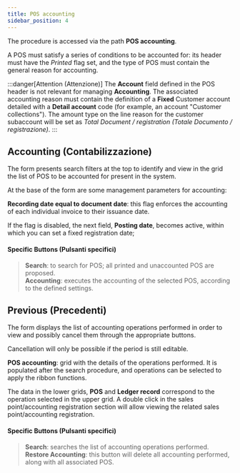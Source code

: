 ```yaml
---
title: POS accounting
sidebar_position: 4
---
```


The procedure is accessed via the path **POS accounting**.

A POS must satisfy a series of conditions to be accounted for: its header must have the *Printed* flag set, and the type of POS must contain the general reason for accounting.

:::danger[Attention (Attenzione)]
The **Account** field defined in the POS header is not relevant for managing **Accounting**. The associated accounting reason must contain the definition of a **Fixed** Customer account detailed with a **Detail account** code (for example, an account "Customer collections"). The amount type on the line reason for the customer subaccount will be set as *Total Document / registration (Totale Documento / registrazione)*.
:::

## Accounting (Contabilizzazione)

The form presents search filters at the top to identify and view in the grid the list of POS to be accounted for present in the system.

At the base of the form are some management parameters for accounting:

**Recording date equal to document date**: this flag enforces the accounting of each individual invoice to their issuance date.

If the flag is disabled, the next field, **Posting date**, becomes active, within which you can set a fixed registration date;

#### Specific Buttons (Pulsanti specifici)   
> **Search**: to search for POS; all printed and unaccounted POS are proposed.  
> **Accounting**: executes the accounting of the selected POS, according to the defined settings.  

## Previous (Precedenti)

The form displays the list of accounting operations performed in order to view and possibly cancel them through the appropriate buttons.

Cancellation will only be possible if the period is still editable.

**POS accounting**: grid with the details of the operations performed. It is populated after the search procedure, and operations can be selected to apply the ribbon functions.

The data in the lower grids, **POS** and **Ledger record** correspond to the operation selected in the upper grid. A double click in the sales point/accounting registration section will allow viewing the related sales point/accounting registration.

#### Specific Buttons (Pulsanti specifici)  
> **Search**: searches the list of accounting operations performed.  
> **Restore Accounting**: this button will delete all accounting performed, along with all associated POS.